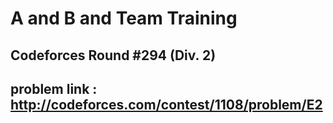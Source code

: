 # A and B and Team Training

## Codeforces Round #294 (Div. 2)

## problem link : http://codeforces.com/contest/1108/problem/E2
